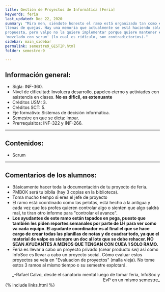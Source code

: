 ```yaml
---
title: Gestión de Proyectos de Informática [Feria]
keywords: feria
last_updated: Dec 22, 2020
summary: "Mira men, siéndote honesto el ramo está organizado tan como el hoyo que tiene generaciones 
llenas de quejas. Hay una memoria que actualmente se está haciendo sólo para entregar una mejor 
propuesta, pero valpo no la quiere implementar porque quiere mantener el modelo en cascada 
'mezclado con scrum' (lo cual es ridículo, son contradictorios)."
sidebar: main_sidebar
permalink: semestre9_GESTIP.html
folder: semestre-9

---
```


## Información general:

- Sigla: INF-360.
- Nivel de dificultad: Involucra desarrollo, papeleo eterno y activiades con asistencia en clases. **No es dificil, es extenuante**
- Créditos USM: 3.
- Créditos SCT: 5.
- Eje formativo: Sistemas de decisión informática.
- Semestre en que se dicta: Impar.
- Prerrequisitos: INF-322 y INF-266.

---

## Contenidos:

- Scrum
---

## Comentarios de los alumnos:

- Básicamente hacer toda la documentación de tu proyecto de feria.
- PMBOK será tu biblia (hay 3 copias en la biblioteca).
- Toma mucho tiempo si eres el jefe de proyecto
- El ramo está coordinado como las pelotas, está hecho a la antigua y cada vez que los profes quieren controlar algo o sienten que algo saldrá mal, te tiran otro informe para "controlar el avance".
- **Los ayudantes de este ramo están tapados en pega, puesto que también les piden reportes semanales por parte de LH para ver como va cada equipo. El ayudante coordinador es al final el que se hace cargo de crear todas las planillas de notas y de cuadrar todo, ya que el material de valpo es siempre un doc al lote que se debe rehacer. NO SEAN AYUDANTES A MENOS QUE TENGAN CON CUEA 1 SOLO RAMO.**
- Feria es llevar a cabo un proyecto privado (crear producto sw) así como InfoSoc es llevar a cabo un proyecto social. Cómo evaluar estos proyectos se veía en "Evaluacion de proyectos" (malla vieja). No tome estos 3 ramos al mismo tiempo o su semestre explotará.
<div markdown="1" style = "text-align: right"> 
_-Rafael Calvo, desde el sanatorio mental luego de tomar feria, InfoSoc y EvP en un mismo semestre_ 
</div>	                                 
{% include links.html %}
